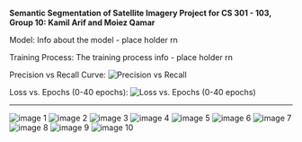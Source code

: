 **Semantic Segmentation of Satellite Imagery Project for CS 301 - 103,**
**Group 10: Kamil Arif and Moiez Qamar**

Model:
Info about the model - place holder rn

Training Process:
The training process info - place holder rn

  Precision vs Recall Curve:
![Precision vs Recall](https://cdn.discordapp.com/attachments/610972035195207730/1049032276572373102/image.png)


  Loss vs. Epochs (0-40 epochs):
![Loss vs. Epochs (0-40 epochs)](https://cdn.discordapp.com/attachments/610972035195207730/1049032234134413332/image.png)
  
  ------------------------------------------------------------
  ![image 1](https://cdn.discordapp.com/attachments/610972035195207730/1049043067820326983/image.png)
  ![image 2](https://cdn.discordapp.com/attachments/610972035195207730/1049043131749908490/image.png)
  ![image 3](https://cdn.discordapp.com/attachments/610972035195207730/1049043202830778498/image.png)
  ![image 4](https://cdn.discordapp.com/attachments/610972035195207730/1049043294266593280/image.png)
  ![image 5](https://cdn.discordapp.com/attachments/610972035195207730/1049043570683809922/image.png)
  ![image 6](https://cdn.discordapp.com/attachments/610972035195207730/1049044116023025664/image.png)
  ![image 7](https://cdn.discordapp.com/attachments/610972035195207730/1049044021189812365/image.png)
  ![image 8](https://cdn.discordapp.com/attachments/610972035195207730/1049044363465994260/image.png)
  ![image 9](https://cdn.discordapp.com/attachments/610972035195207730/1049044172180574318/image.png)
  ![image 10](https://cdn.discordapp.com/attachments/610972035195207730/1049043509090459780/image.png)
